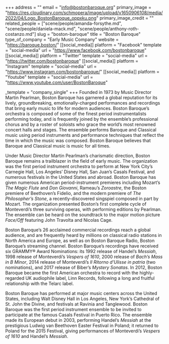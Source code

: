 +++
address = ""
email = "info@bostonbaroque.org"
primary_image = "https://res.cloudinary.com/schmopera/image/upload/v1650906108/media/2022/04/Logo_BostonBaroque_oppxku.png"
primary_image_credit = ""
related_people = ["scene/people/amanda-forsythe.md", "scene/people/daniela-mack.md", "scene/people/anthony-roth-costanzo.md"]
slug = "boston-baroque"
title = "Boston Baroque"
type_of_company = "Early Music Company"
website = "https://baroque.boston/"
[[social_media]]
platform = "Facebook"
template = "social-media"
url = "https://www.facebook.com/bostonbaroque"
[[social_media]]
platform = "Twitter"
template = "social-media"
url = "https://twitter.com/bostonbaroque"
[[social_media]]
platform = "Instagram"
template = "social-media"
url = "https://www.instagram.com/bostonbaroque/"
[[social_media]]
platform = "Youtube"
template = "social-media"
url = "https://www.youtube.com/user/BostonBaroque"

_template = "company_single"
+++
Founded in 1973 by Music Director Martin Pearlman, Boston Baroque has garnered a global reputation for its lively, groundbreaking, emotionally-charged performances and recordings that bring early music to life for modern audiences. Boston Baroque’s orchestra is composed of some of the finest period instrumentalists performing today, and is frequently joined by the ensemble’s professional chorus and by a roster of soloists who grace the world’s most renowned concert halls and stages. The ensemble performs Baroque and Classical music using period instruments and performance techniques that reflect the time in which the music was composed.  Boston Baroque believes that Baroque and Classical music is music for all times.

Under Music Director Martin Pearlman’s charismatic direction, Boston Baroque remains a trailblazer in the field of early music. The organization was the first period instrument orchestra to perform at New York City’s Carnegie Hall, Los Angeles’ Disney Hall, San Juan’s Casals Festival, and numerous festivals in the United States and abroad. Boston Baroque has given numerous American period-instrument premieres including Mozart’s _The Magic Flute_ and _Don Giovanni_, Rameau’s _Zoroastre_, the Boston premiere of Beethoven’s Fidelio, and the modern premiere of _The Philosopher’s Stone_, a recently-discovered singspiel composed in part by Mozart. The organization presented Boston’s first complete cycle of Monteverdi’s three surviving operas, with performing editions by Pearlman. The ensemble can be heard on the soundtrack to the major motion picture _Face/Off_ featuring John Travolta and Nicolas Cage.

Boston Baroque’s 26 acclaimed commercial recordings reach a global audience, and are frequently heard by millions on classical radio stations in North America and Europe, as well as on Boston Baroque Radio, Boston Baroque’s streaming channel. Boston Baroque’s recordings have received six GRAMMY® Award Nominations: its 1992 release of Handel’s _Messiah_, 1998 release of Monteverdi’s _Vespers of 1610_, 2000 release of _Bach’s Mass in B Minor_, 2014 release of Monteverdi’s _Il Ritorno d’Ulisse in patria_ (two nominations), and 2017 release of Biber’s _Mystery Sonatas_. In 2012, Boston Baroque became the first American orchestra to record with the highly-regarded UK audiophile label, Linn Records, following a long and fruitful relationship with the Telarc label.

Boston Baroque has performed at major music centers across the United States, including Walt Disney Hall in Los Angeles, New York’s Cathedral of St. John the Divine, and festivals at Ravinia and Tanglewood. Boston Baroque was the first period instrument ensemble to be invited to participate at the famous Casals Festival in Puerto Rico. The ensemble made its European debut in 2003, performing Handel’s _Messiah_ at the prestigious Ludwig van Beethoven Easter Festival in Poland; it returned to Poland for the 2015 Festival, giving performances of Monteverdi’s _Vespers of 1610_ and Handel’s _Messiah_.